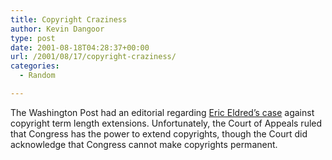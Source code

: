 ```yaml
---
title: Copyright Craziness
author: Kevin Dangoor
type: post
date: 2001-08-18T04:28:37+00:00
url: /2001/08/17/copyright-craziness/
categories:
  - Random

---
```

The Washington Post had an editorial regarding [Eric Eldred&#8217;s case][1] against copyright term length extensions. Unfortunately, the Court of Appeals ruled that Congress has the power to extend copyrights, though the Court did acknowledge that Congress cannot make copyrights permanent.

 [1]: http://www.washingtonpost.com/wp-dyn/articles/A22911-2001Aug16.html